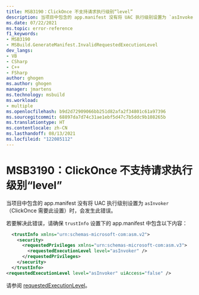 ```yaml
---
title: MSB3190：ClickOnce 不支持请求执行级别“level”
description: 当项目中包含的 app.manifest 没有将 UAC 执行级别设置为 `asInvoker`（ClickOnce 需要此设置）时，会发生此错误。
ms.date: 07/22/2021
ms.topic: error-reference
f1_keywords:
- MSB3190
- MSBuild.GenerateManifest.InvalidRequestedExecutionLevel
dev_langs:
- VB
- CSharp
- C++
- FSharp
author: ghogen
ms.author: ghogen
manager: jmartens
ms.technology: msbuild
ms.workload:
- multiple
ms.openlocfilehash: b9d2d72909066bb251d82afa2f34801c61a97396
ms.sourcegitcommit: 68897da7d74c31ae1ebf5d47c7b5ddc9b108265b
ms.translationtype: HT
ms.contentlocale: zh-CN
ms.lasthandoff: 08/13/2021
ms.locfileid: "122085112"
---
```

# <a name="msb3190-clickonce-does-not-support-the-request-execution-level-level"></a>MSB3190：ClickOnce 不支持请求执行级别“level”

当项目中包含的 app.manifest 没有将 UAC 执行级别设置为 `asInvoker`（ClickOnce 需要此设置）时，会发生此错误。

若要解决此错误，请确保 `trustInfo` 设置下的 app.manifest 中包含以下内容：

```xml
  <trustInfo xmlns="urn:schemas-microsoft-com:asm.v2"> 
    <security>
      <requestedPrivileges xmlns="urn:schemas-microsoft-com:asm.v3">
        <requestedExecutionLevel level="asInvoker" />
      </requestedPrivileges>
    </security>
  </trustInfo>
<requestedExecutionLevel level="asInvoker" uiAccess="false" />
```

请参阅 [requestedExecutionLevel](../../deployment/trustinfo-element-clickonce-application.md#requestedexecutionlevel)。

